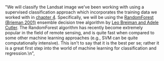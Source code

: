 "We will classify the Landsat image we've been working with using a supervised classification approach which incorporates the training data we worked with in [chapter 4](chapter_4_vector.ipynb). Specifically, we will be using the [RandomForest (Brieman 2001)](http://link.springer.com/article/10.1023/A:1010933404324) ensemble decision tree algorithm by [Leo Breiman and Adele Cutler](http://www.stat.berkeley.edu/~breiman/RandomForests/cc_home.htm). The RandomForest algorithm has recently become extremely popular in the field of remote sensing, and is quite fast when compared to some other machine learning approaches (e.g., SVM can be quite computationally intensive). This isn't to say that it is the best per se; rather it is a great first step into the world of machine learning for classification and regression.\n",
  
